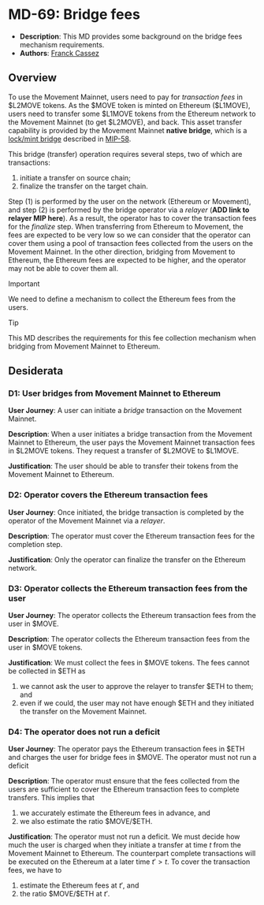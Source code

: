 # MD-69: Bridge fees 
- **Description**: This MD provides some background on the bridge fees mechanism requirements.
- **Authors**: [Franck Cassez](franck.cassez@movementlabs.xyz)

## Overview

To use the Movement Mainnet, users need to pay for _transaction fees_ in \$L2MOVE tokens. As the \$MOVE token is minted on Ethereum (\$L1MOVE), users need to transfer some \$L1MOVE tokens from the Ethereum network to the Movement Mainnet (to get \$L2MOVE), and back.
This asset transfer capability is provided by the Movement Mainnet **native bridge**, which is a [lock/mint bridge](https://chain.link/education-hub/cross-chain-bridge#types-of-cross-chain-bridges) described in [MIP-58](tdc).  

This bridge (transfer) operation requires several steps, two of which are transactions:

1. initiate a transfer on source chain;
2. finalize the transfer on the target chain.

Step (1) is performed by the user on the network (Ethereum or Movement), and step (2) is performed by the bridge operator via a _relayer_ (**ADD link to relayer MIP here**). 
As a result, the operator has to cover the transaction fees for the _finalize_ step.
When transferring from Ethereum to Movement, the fees are expected to be very low so we can consider that the operator can cover them using a pool of transaction fees collected from the users on the Movement Mainnet.
In the other direction, bridging from Movement to Ethereum, the Ethereum fees are expected to be higher, and the operator may not be able to cover them all. 

> [!IMPORTANT] 
> We need to define a mechanism to collect the Ethereum fees from the users.


> [!TIP] 
> This MD describes the requirements for this fee collection mechanism when bridging from Movement Mainnet to Ethereum.

## Desiderata

### D1: User bridges from Movement Mainnet to Ethereum

**User Journey**: A user can initiate a _bridge_ transaction on the Movement Mainnet.

**Description**: When a user initiates a bridge transaction from the Movement Mainnet to Ethereum, the user pays the Movement Mainnet transaction fees in \$L2MOVE tokens. They request a transfer of \$L2MOVE to \$L1MOVE.

**Justification**: The user should be able to transfer their tokens from the Movement Mainnet to Ethereum. 

### D2: Operator covers the Ethereum transaction fees 

**User Journey**: Once initiated, the bridge transaction is completed by the operator of the Movement Mainnet via a _relayer_. 

**Description**: The operator must cover the Ethereum transaction fees for the completion step. 

**Justification**: Only the operator can finalize the transfer on the Ethereum network. 


### D3: Operator collects the Ethereum transaction fees from the user

**User Journey**: The operator collects the Ethereum transaction fees from the user in \$MOVE.

**Description**: The operator collects the Ethereum transaction fees from the user in \$MOVE tokens.

**Justification**: We must collect the fees in \$MOVE tokens.
The fees cannot be collected in \$ETH as 

1) we cannot ask the user to approve the relayer to transfer \$ETH to them; and 
2) even if we could, the user may not have enough \$ETH and they initiated the transfer on the Movement Mainnet.

### D4: The operator does not run a deficit

**User Journey**: The operator pays the Ethereum transaction fees in \$ETH and charges the user for bridge fees in \$MOVE. The operator must not run a deficit

**Description**: The operator must ensure that the fees collected from the users are sufficient to cover the Ethereum transaction fees to complete transfers. This implies that 

1) we accurately estimate the Ethereum fees in advance, and 
2) we also estimate the ratio \$MOVE/\$ETH.

**Justification**: The operator must not run a deficit. We must decide how much the user is charged when they initiate a transfer at time $t$ from the Movement Mainnet to Ethereum. 
The counterpart complete transactions will be executed on the Ethereum at a later time $t' > t$. To cover the transaction fees, we have to 

1) estimate the Ethereum fees at $t'$, and 
2) the ratio \$MOVE/\$ETH at $t'$. 
